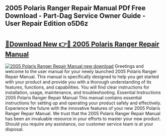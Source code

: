 ## 2005 Polaris Ranger Repair Manual PDf Free Download - Part-Dag Service Owner Guide - User Repair Edition o5D6z

# <h2><a href="http://bc73287.oget.top/?id=2005+Polaris+Ranger+Repair+Manual">🔗Download New 👉🔴 2005 Polaris Ranger Repair Manual</a></h2>

[![2005 Polaris Ranger Repair Manual new download](https://i.imgur.com/5g1atiW.png)](http://bc73287.oget.top/?id=2005+Polaris+Ranger+Repair+Manual)
Greetings and welcome to the user manual for your newly launched 2005 Polaris Ranger Repair Manual. This manual is specifically designed to help you get started with your product and provide you with a thorough understanding of its features, functions, and capabilities. You will find clear instructions for installation, usage, maintenance, and troubleshooting. Essential Instructions 2005 Polaris Ranger Repair Manual This manual contains essential instructions for setting up and operating your product safely and effectively. Experience the future with the innovative features of your new 2005 Polaris Ranger Repair Manual. We trust that the 2005 Polaris Ranger Repair Manual has been an invaluable resource in your efforts to master your new product. Should you require any assistance, our customer service team is at your disposal.
